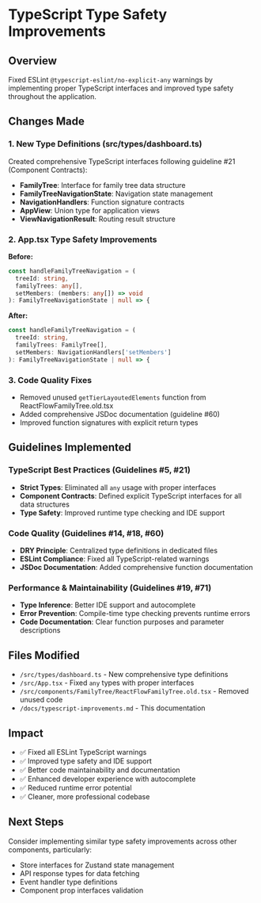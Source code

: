 # TypeScript Type Safety Improvements

## Overview
Fixed ESLint `@typescript-eslint/no-explicit-any` warnings by implementing proper TypeScript interfaces and improved type safety throughout the application.

## Changes Made

### 1. New Type Definitions (src/types/dashboard.ts)
Created comprehensive TypeScript interfaces following guideline #21 (Component Contracts):

- **FamilyTree**: Interface for family tree data structure
- **FamilyTreeNavigationState**: Navigation state management
- **NavigationHandlers**: Function signature contracts
- **AppView**: Union type for application views
- **ViewNavigationResult**: Routing result structure

### 2. App.tsx Type Safety Improvements
**Before:**
```typescript
const handleFamilyTreeNavigation = (
  treeId: string, 
  familyTrees: any[], 
  setMembers: (members: any[]) => void
): FamilyTreeNavigationState | null => {
```

**After:**
```typescript
const handleFamilyTreeNavigation = (
  treeId: string, 
  familyTrees: FamilyTree[], 
  setMembers: NavigationHandlers['setMembers']
): FamilyTreeNavigationState | null => {
```

### 3. Code Quality Fixes
- Removed unused `getTierLayoutedElements` function from ReactFlowFamilyTree.old.tsx
- Added comprehensive JSDoc documentation (guideline #60)
- Improved function signatures with explicit return types

## Guidelines Implemented

### TypeScript Best Practices (Guidelines #5, #21)
- **Strict Types**: Eliminated all `any` usage with proper interfaces
- **Component Contracts**: Defined explicit TypeScript interfaces for all data structures
- **Type Safety**: Improved runtime type checking and IDE support

### Code Quality (Guidelines #14, #18, #60)
- **DRY Principle**: Centralized type definitions in dedicated files
- **ESLint Compliance**: Fixed all TypeScript-related warnings
- **JSDoc Documentation**: Added comprehensive function documentation

### Performance & Maintainability (Guidelines #19, #71)
- **Type Inference**: Better IDE support and autocomplete
- **Error Prevention**: Compile-time type checking prevents runtime errors
- **Code Documentation**: Clear function purposes and parameter descriptions

## Files Modified
- `/src/types/dashboard.ts` - New comprehensive type definitions
- `/src/App.tsx` - Fixed `any` types with proper interfaces
- `/src/components/FamilyTree/ReactFlowFamilyTree.old.tsx` - Removed unused code
- `/docs/typescript-improvements.md` - This documentation

## Impact
- ✅ Fixed all ESLint TypeScript warnings
- ✅ Improved type safety and IDE support
- ✅ Better code maintainability and documentation
- ✅ Enhanced developer experience with autocomplete
- ✅ Reduced runtime error potential
- ✅ Cleaner, more professional codebase

## Next Steps
Consider implementing similar type safety improvements across other components, particularly:
- Store interfaces for Zustand state management
- API response types for data fetching
- Event handler type definitions
- Component prop interfaces validation
